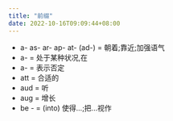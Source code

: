 ```yaml
---
title: "前缀"
date: 2022-10-16T09:09:44+08:00
---
```


- a- as- ar- ap- at- (ad-) = 朝着;靠近;加强语气
- a- = 处于某种状况,在
- a- = 表示否定
- att = 合适的
- aud = 听
- aug = 增长
- be - = (into) 使得...;把...视作